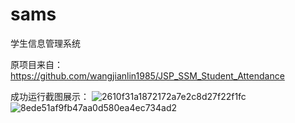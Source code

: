 # sams
学生信息管理系统

原项目来自：https://github.com/wangjianlin1985/JSP_SSM_Student_Attendance


成功运行截图展示：
![2610f31a1872172a7e2c8d27f22f1fc](https://github.com/nanchengcyu/sams/assets/104661473/a8803f92-06e8-4a87-9c5e-c18bad62365e)
![8ede51af9fb47aa0d580ea4ec734ad2](https://github.com/nanchengcyu/sams/assets/104661473/6eee07fc-7585-4da2-963e-9a0b20627de4)

